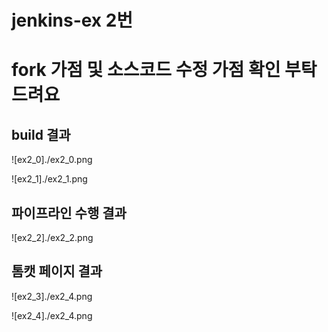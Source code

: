 # jenkins-ex  2번
# fork 가점  및 소스코드 수정 가점 확인 부탁드려요

## build 결과

![ex2_0]./ex2_0.png

![ex2_1]./ex2_1.png


## 파이프라인 수행 결과

![ex2_2]./ex2_2.png



## 톰캣 페이지 결과

![ex2_3]./ex2_4.png

![ex2_4]./ex2_4.png
